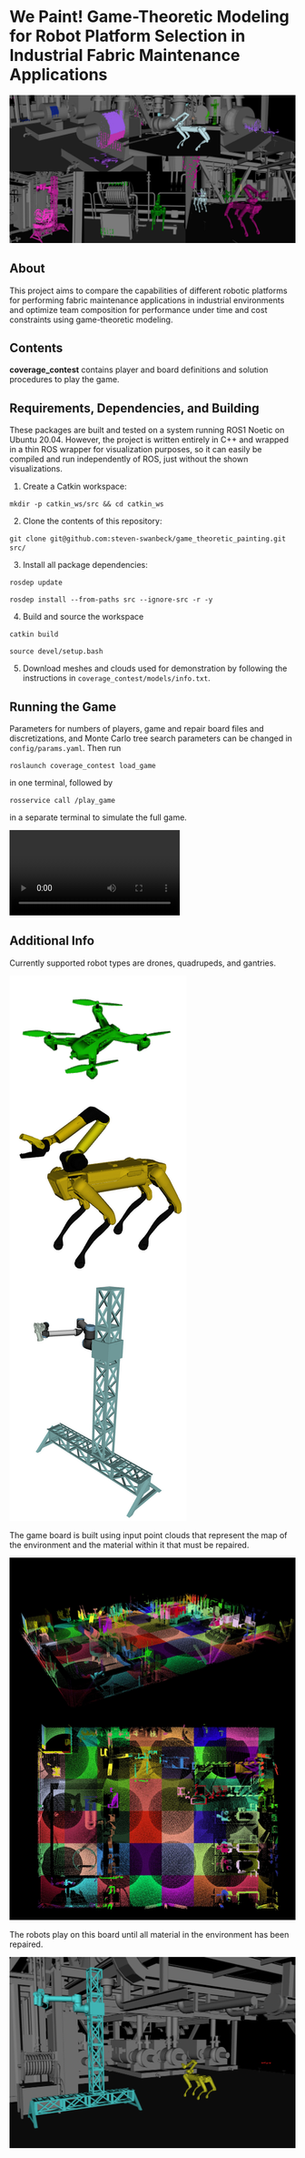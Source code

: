 # We Paint! Game-Theoretic Modeling for Robot Platform Selection in Industrial Fabric Maintenance Applications

![](images/i3.png)

## About
This project aims to compare the capabilities of different robotic platforms for performing fabric maintenance applications in industrial environments and optimize team composition for performance under time and cost constraints using game-theoretic modeling.

## Contents
**coverage_contest** contains player and board definitions and solution procedures to play the game. 

## Requirements, Dependencies, and Building
These packages are built and tested on a system running ROS1 Noetic on Ubuntu 20.04. However, the project is written entirely in C++ and wrapped in a thin ROS wrapper for visualization purposes, so it can easily be compiled and run independently of ROS, just without the shown visualizations. 

1. Create a Catkin workspace:
```
mkdir -p catkin_ws/src && cd catkin_ws
```
2. Clone the contents of this repository:
```
git clone git@github.com:steven-swanbeck/game_theoretic_painting.git src/
```
3. Install all package dependencies:
```
rosdep update
```
```
rosdep install --from-paths src --ignore-src -r -y
```
4. Build and source the workspace
```
catkin build
```
```
source devel/setup.bash
```
5. Download meshes and clouds used for demonstration by following the instructions in ```coverage_contest/models/info.txt```.

## Running the Game
Parameters for numbers of players, game and repair board files and discretizations, and Monte Carlo tree search parameters can be changed in ```config/params.yaml```. Then run 

```
roslaunch coverage_contest load_game
```
in one terminal, followed by 
```
rosservice call /play_game
```
in a separate terminal to simulate the full game.


[](https://github.com/steven-swanbeck/game_theoretic_painting/assets/99771915/644db458-211a-4ba5-9886-ede0299eddec)

![](images/game_simulation.mp4)

## Additional Info

Currently supported robot types are drones, quadrupeds, and gantries.

![](images/i4.png)

The game board is built using input point clouds that represent the map of the environment and the material within it that must be repaired.

![](images/i5.png)

The robots play on this board until all material in the environment has been repaired.

![](images/i1.png)
